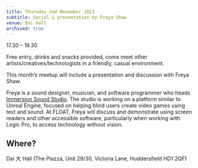 ```yaml
---
title: Thursday 2nd November 2023
subtitle: Social & presentation by Freya Shaw
venue: Dai Hall
archived: true
---
```


17.30 – 19.30

Free entry, drinks and snacks provided, come meet other artists/creatives/technologists in a friendly, casual environment.

This month’s meetup will include a presentation and discussion with Freya Shaw.

Freya is a sound designer, musician, and software programmer who heads [Immersion Sound Studio](https://immersionsoundstudio.co.uk/). The studio is working on a platform similar to Unreal Engine, focused on helping blind users create video games using text and sound. At FLOAT, Freya will discuss and demonstrate using screen readers and other accessible software, particularly when working with Logic Pro, to access technology without vision.

## Where?

Dai 大 Hall (The Piazza, Unit 29/30, Victoria Lane, Huddersfield HD1 2QF)